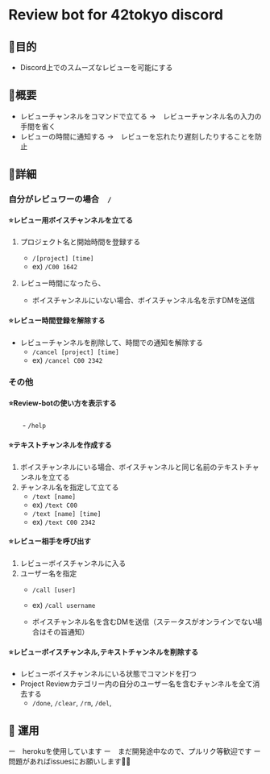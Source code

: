 # Review bot for 42tokyo discord

## 🤖目的

- Discord上でのスムーズなレビューを可能にする

## 🤖概要

- レビューチャンネルをコマンドで立てる
	→　レビューチャンネル名の入力の手間を省く
- レビューの時間に通知する
	→　レビューを忘れたり遅刻したりすることを防止

## 🤖詳細

### 自分がレビュワーの場合　``/``

#### ⭐️レビュー用ボイスチャンネルを立てる
1. プロジェクト名と開始時間を登録する
	 - ```/[project] [time]```
	 - ex)  `/C00 1642`

2. レビュー時間になったら、
	 - ボイスチャンネルにいない場合、ボイスチャンネル名を示すDMを送信

#### ⭐️レビュー時間登録を解除する
- レビューチャンネルを削除して、時間での通知を解除する
  - ```/cancel [project] [time]```
  - ex) `/cancel C00 2342`

### その他
#### ⭐️Review-botの使い方を表示する
　　-  ```/help```

#### ⭐️テキストチャンネルを作成する
1. ボイスチャンネルにいる場合、ボイスチャンネルと同じ名前のテキストチャンネルを立てる
2. チャンネル名を指定して立てる
   - ```/text [name]```
   - ex) `/text C00`
   - ```/text [name] [time]```
   - ex) `/text C00 2342`

#### ⭐️レビュー相手を呼び出す
1. レビューボイスチャンネルに入る
2. ユーザー名を指定
   - ```/call [user]```
   - ex) ``/call username``

   - ボイスチャンネル名を含むDMを送信（ステータスがオンラインでない場合はその旨通知）

#### ⭐️レビューボイスチャンネル,テキストチャンネルを削除する
- レビューボイスチャンネルにいる状態でコマンドを打つ
- Project Reviewカテゴリー内の自分のユーザー名を含むチャンネルを全て消去する
   - ```/done```, ```/clear```, ```/rm```, ```/del```,

## 🤖 運用

ー　herokuを使用しています
ー　まだ開発途中なので、プルリク等歓迎です
ー　問題があればissuesにお願いします🙇‍♂️
